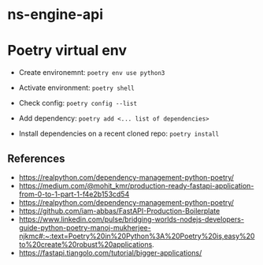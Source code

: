 # ns-engine-api


# Poetry virtual env

- Create environemnt: `poetry env use python3`
- Activate environment: `poetry shell`

- Check config: `poetry config --list`
- Add dependency: `poetry add <... list of dependencies>`
- Install dependencies on a recent cloned repo: `poetry install`


## References

- https://realpython.com/dependency-management-python-poetry/
- https://medium.com/@mohit_kmr/production-ready-fastapi-application-from-0-to-1-part-1-f4e2b153cd54
- https://realpython.com/dependency-management-python-poetry/
- https://github.com/iam-abbas/FastAPI-Production-Boilerplate
- https://www.linkedin.com/pulse/bridging-worlds-nodejs-developers-guide-python-poetry-manoj-mukherjee-njkmc#:~:text=Poetry%20in%20Python%3A%20Poetry%20is,easy%20to%20create%20robust%20applications.
- https://fastapi.tiangolo.com/tutorial/bigger-applications/